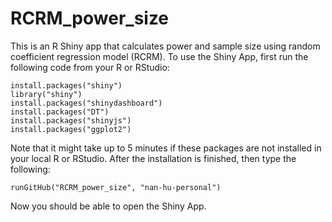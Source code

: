 # RCRM_power_size
This is an R Shiny app that calculates power and sample size using random coefficient regression model (RCRM).
To use the Shiny App, first run the following code from your R or RStudio:
```
install.packages("shiny")
library("shiny")
install.packages("shinydashboard")
install.packages("DT")
install.packages("shinyjs")
install.packages("ggplot2")
```
Note that it might take up to 5 minutes if these packages are not installed in your local R or RStudio. After the installation is finished, then type the following:
```
runGitHub("RCRM_power_size", "nan-hu-personal")
```
Now you should be able to open the Shiny App.
